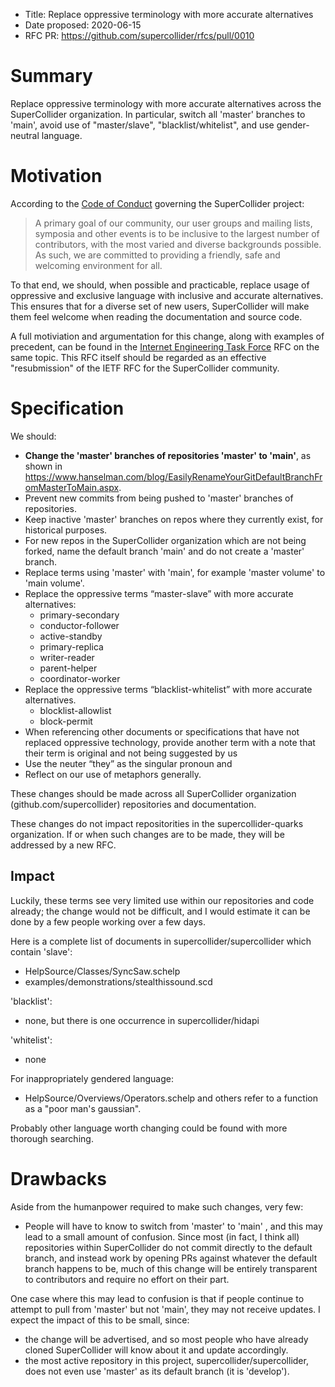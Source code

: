 - Title: Replace oppressive terminology with more accurate alternatives
- Date proposed: 2020-06-15
- RFC PR: https://github.com/supercollider/rfcs/pull/0010

# Summary

Replace oppressive terminology with more accurate alternatives across the SuperCollider organization. In particular,
switch all 'master' branches to 'main', avoid use of "master/slave", "blacklist/whitelist", and use gender-neutral language.

# Motivation

According to the [Code of Conduct](https://github.com/supercollider/supercollider/blob/develop/CODE_OF_CONDUCT.md)
governing the SuperCollider project:

> A primary goal of our community, our user groups and mailing lists, symposia and other events is to be inclusive to the largest number of contributors, with the most varied and diverse backgrounds possible. As such, we are committed to providing a friendly, safe and welcoming environment for all.

To that end, we should, when possible and practicable, replace usage of oppressive and exclusive language with inclusive
and accurate alternatives. This ensures that for a diverse set of new users, SuperCollider will make them feel welcome
when reading the documentation and source code.

A full motiviation and argumentation for this change, along with examples of precedent, can be found in the [Internet
Engineering Task Force](https://tools.ietf.org/id/draft-knodel-terminology-00.html) RFC on the same topic. This RFC
itself should be regarded as an effective "resubmission" of the IETF RFC for the SuperCollider community.

# Specification

We should:
- **Change the 'master' branches of repositories 'master' to 'main'**, as shown in https://www.hanselman.com/blog/EasilyRenameYourGitDefaultBranchFromMasterToMain.aspx.
- Prevent new commits from being pushed to 'master' branches of repositories.
- Keep inactive 'master' branches on repos where they currently exist, for historical purposes.
- For new repos in the SuperCollider organization which are not being forked, name the default branch 'main' and do not
  create a 'master' branch.
- Replace terms using 'master' with 'main', for example 'master volume' to 'main volume'.
- Replace the oppressive terms “master-slave” with more accurate alternatives:
    - primary-secondary
    - conductor-follower
    - active-standby
    - primary-replica
    - writer-reader
    - parent-helper
    - coordinator-worker
- Replace the oppressive terms “blacklist-whitelist” with more accurate alternatives.
    - blocklist-allowlist
    - block-permit
- When referencing other documents or specifications that have not replaced oppressive technology, provide another term
  with a note that their term is original and not being suggested by us
- Use the neuter “they” as the singular pronoun and
- Reflect on our use of metaphors generally.

These changes should be made across all SuperCollider organization (github.com/supercollider) repositories and documentation.

These changes do not impact repositorities in the supercollider-quarks organization. If or when such changes are to be
made, they will be addressed by a new RFC.

## Impact

Luckily, these terms see very limited use within our repositories and code already; the change would not be difficult,
and I would estimate it can be done by a few people working over a few days.

Here is a complete list of documents in supercollider/supercollider which contain 'slave':
- HelpSource/Classes/SyncSaw.schelp
- examples/demonstrations/stealthissound.scd

'blacklist':
- none, but there is one occurrence in supercollider/hidapi

'whitelist':
- none

For inappropriately gendered language:

- HelpSource/Overviews/Operators.schelp and others refer to a function as a "poor man's gaussian".

Probably other language worth changing could be found with more thorough searching.

# Drawbacks

Aside from the humanpower required to make such changes, very few:
- People will have to know to switch from 'master' to 'main' , and this may lead to a small amount of confusion. Since
  most (in fact, I think all) repositories within SuperCollider do not commit directly to the default branch, and
instead work by opening PRs against whatever the default branch happens to be, much of this change will be entirely
transparent to contributors and require no effort on their part.

One case where this may lead to confusion is that if people continue to attempt to pull from 'master' but not 'main',
they may not receive updates. I expect the impact of this to be small, since:
- the change will be advertised, and so most people who have already cloned SuperCollider will know about it and update
  accordingly.
- the most active repository in this project, supercollider/supercollider, does not even use 'master' as its default
  branch (it is 'develop').
